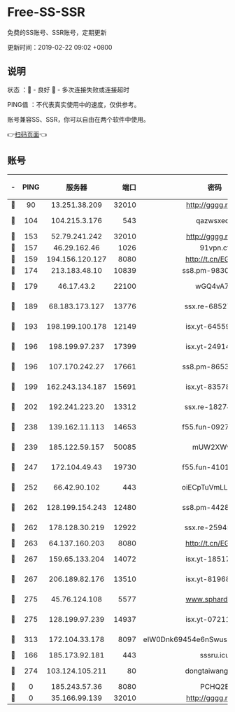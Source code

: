 # Free-SS-SSR

免费的SS账号、SSR账号，定期更新

更新时间：2019-02-22 09:02 +0800

## 说明

状态     ：🙂 - 良好 🙁 - 多次连接失败或连接超时

PING值   ：不代表真实使用中的速度，仅供参考。

账号兼容SS、SSR，你可以自由在两个软件中使用。

👉[扫码页面](https://liesauer.github.io/free-ss-ssr.github.io/)👈

## 账号

|-|PING|服务器|端口|密码|加密方式|区域|
|:----:|:----:|:-----:|-----:|:----:|:----:|:----:|
|🙂|90|13.251.38.209|32010|http://gggg.rocks|chacha20|SG|
|🙂|104|104.215.3.176|543|qazwsxedc|aes-256-gcm|JP|
|🙂|153|52.79.241.242|32010|http://gggg.rocks|chacha20|KR|
|🙂|157|46.29.162.46|1026|91vpn.cf|rc4-md5|RU|
|🙂|159|194.156.120.127|8080|http://t.cn/EGJIyrl|rc4-md5|RU|
|🙂|174|213.183.48.10|10839|ss8.pm-98303059|rc4-md5|RU|
|🙂|179|46.17.43.2|22100|wGQ4vA7D|aes-256-gcm|RU|
|🙂|189|68.183.173.127|13776|ssx.re-68527006|aes-256-cfb|US|
|🙂|193|198.199.100.178|12149|isx.yt-64559201|aes-256-cfb|US|
|🙂|196|198.199.97.237|17399|isx.yt-24914011|aes-256-cfb|US|
|🙂|196|107.170.242.27|17661|ss8.pm-86538051|aes-256-cfb|US|
|🙂|199|162.243.134.187|15691|isx.yt-83578322|aes-256-cfb|US|
|🙂|202|192.241.223.20|13312|ssx.re-18274414|aes-256-cfb|US|
|🙂|238|139.162.11.113|14653|f55.fun-09274804|aes-256-cfb|SG|
|🙂|239|185.122.59.157|50085|mUW2XWw8|aes-256-cfb|GB|
|🙂|247|172.104.49.43|19730|f55.fun-41013313|aes-256-cfb|SG|
|🙂|252|66.42.90.102|443|oiECpTuVmLLxk4Ts|aes-256-cfb|US|
|🙂|262|128.199.154.243|12480|ss8.pm-44282057|aes-256-cfb|SG|
|🙂|262|178.128.30.219|12922|ssx.re-25945990|aes-256-cfb|SG|
|🙂|263|64.137.160.203|8080|http://t.cn/EGJIyrl|rc4-md5|CA|
|🙂|267|159.65.133.204|14072|isx.yt-18517814|aes-256-cfb|SG|
|🙂|267|206.189.82.176|13510|isx.yt-81968687|aes-256-cfb|SG|
|🙂|275|45.76.124.108|5577|www.sphard.com|aes-256-cfb|AU|
|🙂|275|128.199.97.239|14937|isx.yt-07211960|aes-256-cfb|SG|
|🙂|313|172.104.33.178|8097|eIW0Dnk69454e6nSwuspv9DmS201tQ0D|aes-256-cfb|SG|
|🙂|166|185.173.92.181|443|sssru.icu|rc4-md5|RU|
|🙂|274|103.124.105.211|80|dongtaiwang.com|aes-256-cfb|US|
|🙁|0|185.243.57.36|8080|PCHQ2E|rc4-md5|US|
|🙁|0|35.166.99.139|32010|http://gggg.rocks|chacha20|US|

